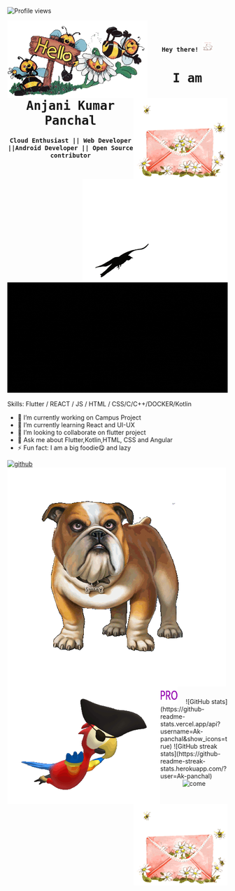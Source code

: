 ![Profile views](https://gpvc.arturio.dev/Ak-panchal) 

<img align="left" alt="welcome" src="https://github.com/Ak-panchal/AK-Panchal/blob/main/hylo.gif"/>
<img align="right" alt="hii" src="https://github.com/Ak-panchal/AK-Panchal/blob/main/hii.gif"/> 
<img align="right" alt="black" src="https://github.com/Ak-panchal/AK-Panchal/blob/main/black.gif"/>
<br>

##

<div>
<p align="center"><samp><b> Hey there! <img src="https://github.com/Ak-panchal/AK-Panchal/blob/main/heyyy.gif" width="25px"> </b></samp></p>
<p align="center"><h1 align="center"><samp> I am Anjani Kumar Panchal </samp></h1></p>
<p align="center"><h4 align="center"><samp> Cloud Enthusiast || Web Developer ||Android Developer || Open Source contributor </samp></h4></p>
<br>
</div>

<div align="center">

<img src="https://github.com/Ak-panchal/AK-Panchal/blob/main/COME.gif" alt="Welcome!" />

</div>


Skills: Flutter / REACT / JS / HTML / CSS/C/C++/DOCKER/Kotlin

- 🔭 I’m currently working on Campus Project 
- 🌱 I’m currently learning React and UI-UX 
- 👯 I’m looking to collaborate on flutter project 
- 💬 Ask me about Flutter,Kotlin,HTML, CSS and Angular  
- ⚡ Fun fact: I am a big foodie😋 and lazy 

[<img src='https://cdn.jsdelivr.net/npm/simple-icons@3.0.1/icons/github.svg' alt='github' height='40'>](https://github.com/Ak-panchal)
<img align="left" alt="dog" src="https://github.com/Ak-panchal/AK-Panchal/blob/main/dog.gif"/>  

<img align="left" alt="sparrow" src="https://github.com/Ak-panchal/AK-Panchal/blob/main/fly.gif"/>  
<a href='https://github.com/pricing'><img src='https://raw.githubusercontent.com/acervenky/animated-github-badges/master/assets/pro.gif' width='40' height='40'></a> 
![GitHub stats](https://github-readme-stats.vercel.app/api?username=Ak-panchal&show_icons=true)  
![GitHub streak stats](https://github-readme-streak-stats.herokuapp.com/?user=Ak-panchal) 
 
<img align="right" alt="hii" src="https://github.com/Ak-panchal/AK-Panchal/blob/main/hii.gif"/> 

<div align="center">

<img src="https://github.com/Ak-panchal/AK-Panchal/blob/main/COME%20(1).gif" alt="come" />

</div>
  
  
  
  
  
